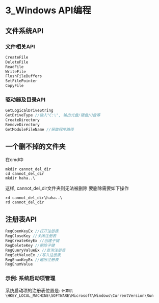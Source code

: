 # 3_Windows API编程
## 文件系统API
### 文件相关API
```C++
CreateFile
DeleteFile
ReadFile
WriteFile
FlushFileBuffers
SetFilePointer
CopyFile
```

### 驱动器及目录API
```C++
GetLogicalDriveString
GetDriveType //输入"C:\", 输出光盘/硬盘/U盘等
CreateDirectory
RemoveDirectory
GetModuleFileName //获取程序路径
```

## 一个删不掉的文件夹
在cmd中
```
mkdir cannot_del_dir
cd cannot_del_dir
mkdir haha..\
```
这样, cannot_del_dir文件夹则无法被删除
要删除需要如下操作
```
rd cannot_del_dir\haha..\
rd cannot_del_dir
```
## 注册表API
```C++
RegOpenKeyEx //打开注册表
RegCloseKey //关闭注册表
RegCreateKeyEx //创建子键
RegDeleteKey //删除子键
RegQueryValueEx //查询注册表
RegSetValueEx //写入注册表
RegEnumKeyEx //遍历注册表
RegEnumValue
```
### 示例: 系统启动项管理
系统启动项的注册表位置是:
`计算机\HKEY_LOCAL_MACHINE\SOFTWARE\Microsoft\Windows\CurrentVersion\Run`

